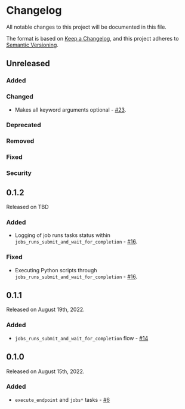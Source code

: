 # Changelog

All notable changes to this project will be documented in this file.

The format is based on [Keep a Changelog](https://keepachangelog.com/en/1.0.0/),
and this project adheres to [Semantic Versioning](https://semver.org/spec/v2.0.0.html).

## Unreleased

### Added

### Changed

- Makes all keyword arguments optional - [#23](https://github.com/PrefectHQ/prefect-databricks/pull/23).

### Deprecated

### Removed

### Fixed

### Security

## 0.1.2

Released on TBD

### Added

- Logging of job runs tasks status within `jobs_runs_submit_and_wait_for_completion` - [#16](https://github.com/PrefectHQ/prefect-databricks/pull/16).

### Fixed

- Executing Python scripts through `jobs_runs_submit_and_wait_for_completion` - [#16](https://github.com/PrefectHQ/prefect-databricks/pull/16).


## 0.1.1

Released on August 19th, 2022.

### Added

- `jobs_runs_submit_and_wait_for_completion` flow - [#14](https://github.com/PrefectHQ/prefect-databricks/pull/14)

## 0.1.0

Released on August 15th, 2022.

### Added

- `execute_endpoint` and `jobs*` tasks - [#6](https://github.com/PrefectHQ/prefect-databricks/pull/6)

